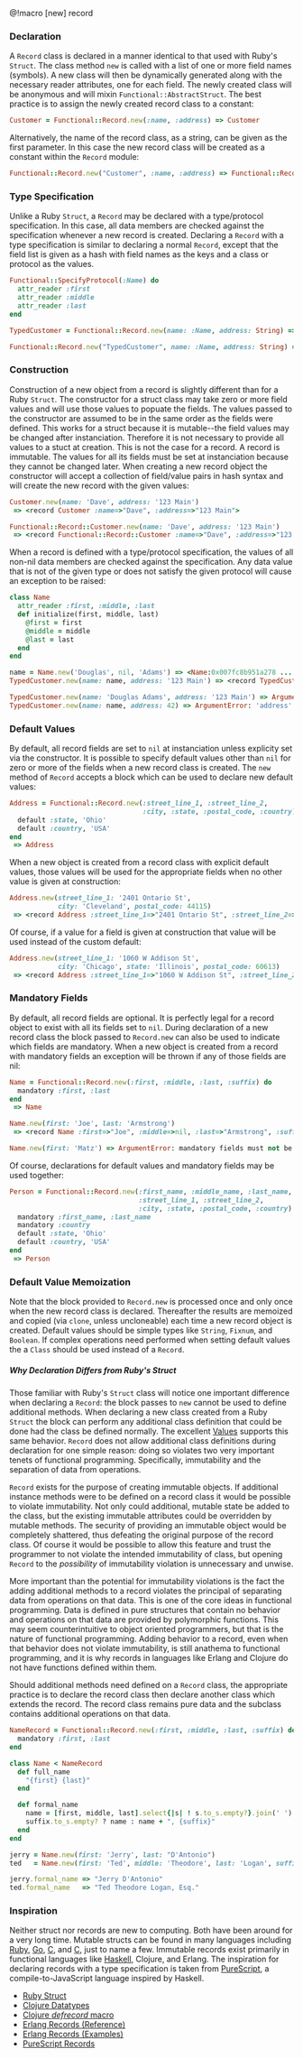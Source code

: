 @!macro [new] record

###    Declaration
   
   A `Record` class is declared in a manner identical to that used with Ruby's `Struct`.
   The class method `new` is called with a list of one or more field names (symbols).
   A new class will then be dynamically generated along with the necessary reader
   attributes, one for each field. The newly created class will be anonymous and
   will mixin `Functional::AbstractStruct`. The best practice is to assign the newly
   created record class to a constant:
   
   ```ruby
   Customer = Functional::Record.new(:name, :address) => Customer
   ```
   
   Alternatively, the name of the record class, as a string, can be given as the
   first parameter. In this case the new record class will be created as a constant
   within the `Record` module:
   
   ```ruby
   Functional::Record.new("Customer", :name, :address) => Functional::Record::Customer
   ```

###    Type Specification

   Unlike a Ruby `Struct`, a `Record` may be declared with a type/protocol
   specification. In this case, all data members are checked against the
   specification whenever a new record is created. Declaring a `Record` with a
   type specification is similar to declaring a normal `Record`, except that
   the field list is given as a hash with field names as the keys and a class or
   protocol as the values.

   ```ruby
   Functional::SpecifyProtocol(:Name) do
     attr_reader :first
     attr_reader :middle
     attr_reader :last
   end

   TypedCustomer = Functional::Record.new(name: :Name, address: String) => TypedCustomer

   Functional::Record.new("TypedCustomer", name: :Name, address: String) => Functional::Record::TypedCustomer
   ```
   
###    Construction
   
   Construction of a new object from a record is slightly different than for a Ruby `Struct`.
   The constructor for a struct class may take zero or more field values and will use those
   values to popuate the fields. The values passed to the constructor are assumed to be in
   the same order as the fields were defined. This works for a struct because it is
   mutable--the field values may be changed after instanciation. Therefore it is not
   necessary to provide all values to a stuct at creation. This is not the case for a
   record. A record is immutable. The values for all its fields must be set at instanciation
   because they cannot be changed later. When creating a new record object the constructor
   will accept a collection of field/value pairs in hash syntax and will create the new
   record with the given values:
   
   ```ruby
   Customer.new(name: 'Dave', address: '123 Main')
    => <record Customer :name=>"Dave", :address=>"123 Main">
   
   Functional::Record::Customer.new(name: 'Dave', address: '123 Main')
    => <record Functional::Record::Customer :name=>"Dave", :address=>"123 Main">
   ```

   When a record is defined with a type/protocol specification, the values of
   all non-nil data members are checked against the specification. Any data
   value that is not of the given type or does not satisfy the given protocol
   will cause an exception to be raised:

   ```ruby
   class Name
     attr_reader :first, :middle, :last
     def initialize(first, middle, last)
       @first = first
       @middle = middle
       @last = last
     end
   end
   
   name = Name.new('Douglas', nil, 'Adams') => <Name:0x007fc8b951a278 ...
   TypedCustomer.new(name: name, address: '123 Main') => <record TypedCustomer :name=><Name:0x007f914cce05b0 ...
   
   TypedCustomer.new(name: 'Douglas Adams', address: '123 Main') => ArgumentError: 'name' must stasify the protocol :Name
   TypedCustomer.new(name: name, address: 42) => ArgumentError: 'address' must be of type String
   ```
   
###    Default Values
   
   By default, all record fields are set to `nil` at instanciation unless explicity set
   via the constructor. It is possible to specify default values other than `nil` for
   zero or more of the fields when a new record class is created. The `new` method of
   `Record` accepts a block which can be used to declare new default values:
   
   ```ruby
   Address = Functional::Record.new(:street_line_1, :street_line_2,
                                    :city, :state, :postal_code, :country) do
     default :state, 'Ohio'
     default :country, 'USA'
   end
    => Address
   ```
   
   When a new object is created from a record class with explicit default values, those
   values will be used for the appropriate fields when no other value is given at
   construction:
   
   ```ruby
   Address.new(street_line_1: '2401 Ontario St',
               city: 'Cleveland', postal_code: 44115)
    => <record Address :street_line_1=>"2401 Ontario St", :street_line_2=>nil, :city=>"Cleveland", :state=>"Ohio", :postal_code=>44115, :country=>"USA">
   ```
   
   Of course, if a value for a field is given at construction that value will be used instead
   of the custom default:
   
   ```ruby
   Address.new(street_line_1: '1060 W Addison St',
               city: 'Chicago', state: 'Illinois', postal_code: 60613)
    => <record Address :street_line_1=>"1060 W Addison St", :street_line_2=>nil, :city=>"Chicago", :state=>"Illinois", :postal_code=>60613, :country=>"USA">
   ```
   
###    Mandatory Fields
   
   By default, all record fields are optional. It is perfectly legal for a record
   object to exist with all its fields set to `nil`. During declaration of a new record
   class the block passed to `Record.new` can also be used to indicate which fields
   are mandatory. When a new object is created from a record with mandatory fields
   an exception will be thrown if any of those fields are nil:
   
   ```ruby
   Name = Functional::Record.new(:first, :middle, :last, :suffix) do
     mandatory :first, :last
   end
    => Name
   
   Name.new(first: 'Joe', last: 'Armstrong')
    => <record Name :first=>"Joe", :middle=>nil, :last=>"Armstrong", :suffix=>nil>
   
   Name.new(first: 'Matz') => ArgumentError: mandatory fields must not be nil
   ```
   
   Of course, declarations for default values and mandatory fields may be used
   together:
   
   ```ruby
   Person = Functional::Record.new(:first_name, :middle_name, :last_name,
                                   :street_line_1, :street_line_2,
                                   :city, :state, :postal_code, :country) do
     mandatory :first_name, :last_name
     mandatory :country
     default :state, 'Ohio'
     default :country, 'USA'
   end
    => Person
   ```
   
###    Default Value Memoization
   
   Note that the block provided to `Record.new` is processed once and only once
   when the new record class is declared. Thereafter the results are memoized
   and copied (via `clone`, unless uncloneable) each time a new record object
   is created. Default values should be simple types like `String`, `Fixnum`,
   and `Boolean`. If complex operations need performed when setting default
   values the a `Class` should be used instead of a `Record`.

#####    Why Declaration Differs from Ruby's Struct

   Those familiar with Ruby's `Struct` class will notice one important
   difference when declaring a `Record`: the block passes to `new` cannot be
   used to define additional methods. When declaring a new class created from a
   Ruby `Struct` the block can perform any additional class definition that
   could be done had the class be defined normally. The excellent
   [Values](https://github.com/tcrayford/Values) supports this same behavior.
   `Record` does not allow additional class definitions during declaration for
   one simple reason: doing so violates two very important tenets of functional
   programming. Specifically, immutability and the separation of data from
   operations.

   `Record` exists for the purpose of creating immutable objects. If additional
   instance methods were to be defined on a record class it would be possible
   to violate immutability. Not only could additional, mutable state be added
   to the class, but the existing immutable attributes could be overridden by
   mutable methods. The security of providing an immutable object would be
   completely shattered, thus defeating the original purpose of the record
   class. Of course it would be possible to allow this feature and trust the
   programmer to not violate the intended immutability of class, but opening
   `Record` to the *possibility* of immutability violation is unnecessary and
   unwise.

   More important than the potential for immutability violations is the fact
   the adding additional methods to a record violates the principal of
   separating data from operations on that data. This is one of the core ideas
   in functional programming. Data is defined in pure structures that contain
   no behavior and operations on that data are provided by polymorphic
   functions. This may seem counterintuitive to object oriented programmers,
   but that is the nature of functional programming. Adding behavior to a
   record, even when that behavior does not violate immutability, is still
   anathema to functional programming, and it is why records in languages like
   Erlang and Clojure do not have functions defined within them.

   Should additional methods need defined on a `Record` class, the appropriate
   practice is to declare the record class then declare another class which
   extends the record. The record class remains pure data and the subclass
   contains additional operations on that data.

   ```ruby
   NameRecord = Functional::Record.new(:first, :middle, :last, :suffix) do
     mandatory :first, :last
   end
   
   class Name < NameRecord
     def full_name
       "{first} {last}"
     end
   
     def formal_name
       name = [first, middle, last].select{|s| ! s.to_s.empty?}.join(' ')
       suffix.to_s.empty? ? name : name + ", {suffix}"
     end
   end

   jerry = Name.new(first: 'Jerry', last: "D'Antonio")
   ted   = Name.new(first: 'Ted', middle: 'Theodore', last: 'Logan', suffix: 'Esq.')

   jerry.formal_name => "Jerry D'Antonio"
   ted.formal_name   => "Ted Theodore Logan, Esq."
   ```
   
###    Inspiration
   
   Neither struct nor records are new to computing. Both have been around for a very
   long time. Mutable structs can be found in many languages including
   [Ruby](http://www.ruby-doc.org/core-2.1.2/Struct.html),
   [Go](http://golang.org/ref/specStruct_types),
   [C](http://en.wikipedia.org/wiki/Struct_(C_programming_language)),
   and [C](http://msdn.microsoft.com/en-us/library/ah19swz4.aspx),
   just to name a few. Immutable records exist primarily in functional languages
   like [Haskell](http://en.wikibooks.org/wiki/Haskell/More_on_datatypesNamed_Fields_.28Record_Syntax.29),
   Clojure, and Erlang. The inspiration for declaring records with a type
   specification is taken from [PureScript](http://www.purescript.org/), a
   compile-to-JavaScript language inspired by Haskell.
   
   * [Ruby Struct](http://www.ruby-doc.org/core-2.1.2/Struct.html)
   * [Clojure Datatypes](http://clojure.org/datatypes)
   * [Clojure *defrecord* macro](http://clojure.github.io/clojure/clojure.core-api.htmlclojure.core/defrecord)
   * [Erlang Records (Reference)](http://www.erlang.org/doc/reference_manual/records.html)
   * [Erlang Records (Examples)](http://www.erlang.org/doc/programming_examples/records.html)
   * [PureScript Records](http://docs.purescript.org/en/latest/types.htmlrecords)
